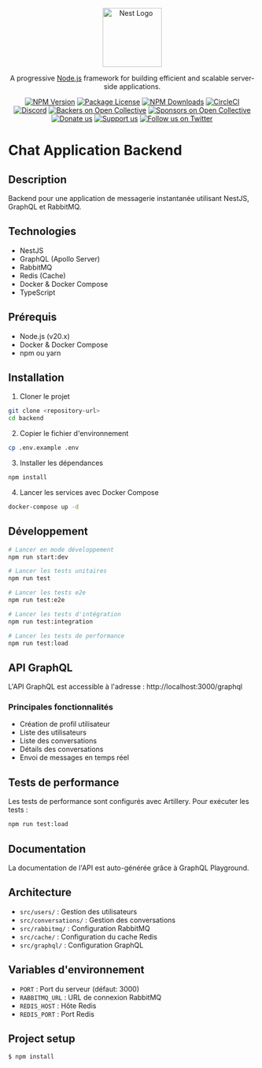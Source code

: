 <p align="center">
  <a href="http://nestjs.com/" target="blank"><img src="https://nestjs.com/img/logo-small.svg" width="120" alt="Nest Logo" /></a>
</p>

[circleci-image]: https://img.shields.io/circleci/build/github/nestjs/nest/master?token=abc123def456
[circleci-url]: https://circleci.com/gh/nestjs/nest

  <p align="center">A progressive <a href="http://nodejs.org" target="_blank">Node.js</a> framework for building efficient and scalable server-side applications.</p>
    <p align="center">
<a href="https://www.npmjs.com/~nestjscore" target="_blank"><img src="https://img.shields.io/npm/v/@nestjs/core.svg" alt="NPM Version" /></a>
<a href="https://www.npmjs.com/~nestjscore" target="_blank"><img src="https://img.shields.io/npm/l/@nestjs/core.svg" alt="Package License" /></a>
<a href="https://www.npmjs.com/~nestjscore" target="_blank"><img src="https://img.shields.io/npm/dm/@nestjs/common.svg" alt="NPM Downloads" /></a>
<a href="https://circleci.com/gh/nestjs/nest" target="_blank"><img src="https://img.shields.io/circleci/build/github/nestjs/nest/master" alt="CircleCI" /></a>
<a href="https://discord.gg/G7Qnnhy" target="_blank"><img src="https://img.shields.io/badge/discord-online-brightgreen.svg" alt="Discord"/></a>
<a href="https://opencollective.com/nest#backer" target="_blank"><img src="https://opencollective.com/nest/backers/badge.svg" alt="Backers on Open Collective" /></a>
<a href="https://opencollective.com/nest#sponsor" target="_blank"><img src="https://opencollective.com/nest/sponsors/badge.svg" alt="Sponsors on Open Collective" /></a>
  <a href="https://paypal.me/kamilmysliwiec" target="_blank"><img src="https://img.shields.io/badge/Donate-PayPal-ff3f59.svg" alt="Donate us"/></a>
    <a href="https://opencollective.com/nest#sponsor"  target="_blank"><img src="https://img.shields.io/badge/Support%20us-Open%20Collective-41B883.svg" alt="Support us"></a>
  <a href="https://twitter.com/nestframework" target="_blank"><img src="https://img.shields.io/twitter/follow/nestframework.svg?style=social&label=Follow" alt="Follow us on Twitter"></a>
</p>
  <!--[![Backers on Open Collective](https://opencollective.com/nest/backers/badge.svg)](https://opencollective.com/nest#backer)
  [![Sponsors on Open Collective](https://opencollective.com/nest/sponsors/badge.svg)](https://opencollective.com/nest#sponsor)-->

# Chat Application Backend

## Description
Backend pour une application de messagerie instantanée utilisant NestJS, GraphQL et RabbitMQ.

## Technologies
- NestJS
- GraphQL (Apollo Server)
- RabbitMQ
- Redis (Cache)
- Docker & Docker Compose
- TypeScript

## Prérequis
- Node.js (v20.x)
- Docker & Docker Compose
- npm ou yarn

## Installation

1. Cloner le projet
```bash
git clone <repository-url>
cd backend
```

2. Copier le fichier d'environnement
```bash
cp .env.example .env
```

3. Installer les dépendances
```bash
npm install
```

4. Lancer les services avec Docker Compose
```bash
docker-compose up -d
```

## Développement

```bash
# Lancer en mode développement
npm run start:dev

# Lancer les tests unitaires
npm run test

# Lancer les tests e2e
npm run test:e2e

# Lancer les tests d'intégration
npm run test:integration

# Lancer les tests de performance
npm run test:load
```

## API GraphQL

L'API GraphQL est accessible à l'adresse : http://localhost:3000/graphql

### Principales fonctionnalités
- Création de profil utilisateur
- Liste des utilisateurs
- Liste des conversations
- Détails des conversations
- Envoi de messages en temps réel

## Tests de performance
Les tests de performance sont configurés avec Artillery. Pour exécuter les tests :
```bash
npm run test:load
```

## Documentation
La documentation de l'API est auto-générée grâce à GraphQL Playground.

## Architecture
- `src/users/` : Gestion des utilisateurs
- `src/conversations/` : Gestion des conversations
- `src/rabbitmq/` : Configuration RabbitMQ
- `src/cache/` : Configuration du cache Redis
- `src/graphql/` : Configuration GraphQL

## Variables d'environnement
- `PORT` : Port du serveur (défaut: 3000)
- `RABBITMQ_URL` : URL de connexion RabbitMQ
- `REDIS_HOST` : Hôte Redis
- `REDIS_PORT` : Port Redis

## Project setup

```bash
$ npm install
```
